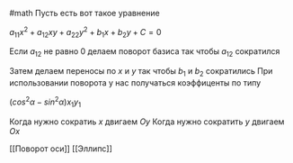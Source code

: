 #math 
Пусть есть вот такое уравнение

$a_{11}x^2 + a_{12}xy + a_{22}y^2 + b_1x + b_2y + C = 0$


Если $a_{12}$ не равно $0$ делаем поворот базиса так чтобы $a_{12}$ сократился

Затем делаем переносы по $x$ и $y$ так чтобы $b_1$ и $b_2$ сократились
При использовании поворота у нас получаться коэффиценты по типу

$(cos^2\alpha - sin^2 \alpha)x_1y_1$

Когда нужно сократиь $x$ двигаем $Oy$
Когда нужно сократить $y$ двигаем $Ox$

[[Поворот оси]]
[[Эллипс]]